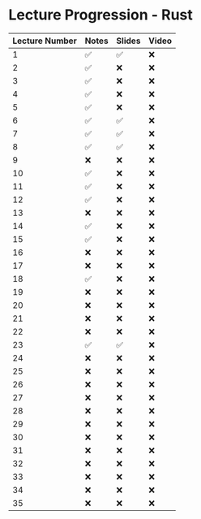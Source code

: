 # Lecture Progression - Rust

|Lecture Number| Notes | Slides | Video |
|---|---|---|---|
|  1| ✅ | ✅ | ❌ | 
|  2| ✅ | ❌ | ❌ | 
|  3| ✅ | ❌ | ❌ |
|  4| ✅ | ❌ | ❌ |
|  5| ✅ | ❌ | ❌ |
|  6| ✅ | ✅ | ❌ |
|  7| ✅ | ✅ | ❌ |
|  8| ✅ | ✅ | ❌ |
|  9| ❌ | ❌ | ❌ |
| 10| ✅ | ❌ | ❌ |
| 11| ✅ | ❌ | ❌ |
| 12| ✅ | ❌ | ❌ |
| 13| ❌ | ❌ | ❌ |
| 14| ✅ | ❌ | ❌ |
| 15| ✅ | ❌ | ❌ |
| 16| ❌ | ❌ | ❌ |
| 17| ❌ | ❌ | ❌ |
| 18| ✅ | ❌ | ❌ |
| 19| ❌ | ❌ | ❌ |
| 20| ❌ | ❌ | ❌ |
| 21| ❌ | ❌ | ❌ |
| 22| ❌ | ❌ | ❌ |
| 23| ✅ | ✅ | ❌ |
| 24| ❌ | ❌ | ❌ |
| 25| ❌ | ❌ | ❌ |
| 26| ❌ | ❌ | ❌ |
| 27| ❌ | ❌ | ❌ |
| 28| ❌ | ❌ | ❌ |
| 29| ❌ | ❌ | ❌ |
| 30| ❌ | ❌ | ❌ |
| 31| ❌ | ❌ | ❌ |
| 32| ❌ | ❌ | ❌ |
| 33| ❌ | ❌ | ❌ |
| 34| ❌ | ❌ | ❌ |
| 35| ❌ | ❌ | ❌ |
